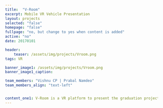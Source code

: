 ```yaml
---
title:  "V-Room"
excerpt: Mobile VR Vehicle Presentation
layout: projects
selected: "false"
homepage: "false"
fullpage: "no, but change to yes when content is added"
active: "no"
date: 20170101

header:
    teaser: /assets/img/projects/Vroom.png
tags: VR

banner_image1: /assets/img/projects/Vroom.png
banner_image1_caption:

team_members: "Vishnu CP | Prabal Namdeo"
team_members_align: "text-left"


content_one1: V-Room is a VR platform to present the graduation projects done by students. Such a platform would give a better and new perspective in critiquing and judging the work. The platform would also enable one to understand any project in 3D more realistically. It also provdes options to change the colors and parts so that iterations of the final work can be done to figure out the appropriate one among alternatives
---
```

